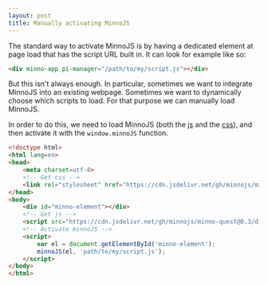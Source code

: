 ```yaml
---
layout: post
title: Manually activating MinnoJS
---
```


The standard way to activate MinnoJS is by having a dedicated element at page load that has the script URL built in.
It can look for example like so:

```html
<div minno-app pi-manager="/path/to/my/script.js"></div>
```

But this isn't always enough.
In particular, sometimes we want to integrate MinnoJS into an existing webpage.
Sometimes we want to dynamically choose which scripts to load.
For that purpose we can manually load MinnoJS.

In order to do this, we need to load MinnoJS 
(both the [js](https://cdn.jsdelivr.net/gh/minnojs/minno-quest@0.3/dist/pi-minno.js) and the 
[css](https://cdn.jsdelivr.net/gh/minnojs/minno-quest@0.3/dist/main.css)), 
and then activate it with the `window.minnoJS` function.

```html
<!doctype html>
<html lang=en>
<head>
    <meta charset=utf-8>
    <!-- Get css -->
    <link rel="stylesheet" href="https://cdn.jsdelivr.net/gh/minnojs/minno-quest@0.3/dist/main.css" />
</head>
<body>
    <div id="minno-element"></div>
    <!-- Get js -->
    <script src="https://cdn.jsdelivr.net/gh/minnojs/minno-quest@0.3/dist/pi-minno.js"></script>
    <!-- Activate minnoJS -->
    <script>
        var el = document.getElementById('minno-element');
        minnoJS(el, 'path/to/my/script.js');
    </script>
</body>
</html>
```